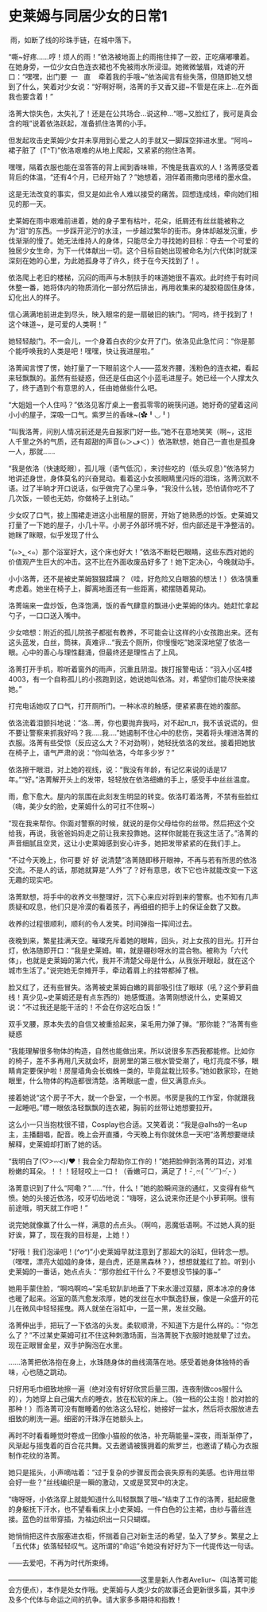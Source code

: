 # 史莱姆与同居少女的日常1

 雨，如断了线的珍珠手链，在城中落下。

“嘶~好疼……哼！烦人的雨！”依洛被地面上的雨拖住摔了一跤，正吃痛嘟囔着。在她身旁，一位少女白色连衣裙也不免被雨水所浸湿。她微微皱眉，戏谑的开口：“嘿嘿，出门要  一   直    牵着我的手哦~”依洛闻言有些失落，但随即她又想到了什么，笑着对少女说：“好啊好啊，洛菁的手又香又甜~不管是在床上…在外面我也要含着！”

洛菁大惊失色，太失礼了！还是在公共场合…说这种…“嗯~又脸红了，我可是真会含的哦”说着依洛跃起，准备抓住洛菁的小手。

但发起攻击史莱姆少女并未享用到心爱之人的手就又一脚踩空摔进水里。“阿呜~裙子脏了  (T^T)”依洛艰难的从地上爬起，又紧紧的抱住洛菁。

嘿嘿，隔着衣服也能在湿答答的背上闻到香味嘛，不愧是我喜欢的人！洛菁感受着背后的体温，“还有4个月，已经开始了？”她想着，泪伴着雨撒向思绪的墨水盘。

这是无法改变的事实，但又是如此令人难以接受的痛苦。回想连成线，牵向她们相见的那一天。

史莱姆在雨中艰难前进着，她的身子里有枯叶，花朵，纸屑还有丝丝能被称之为“泪”的东西。一步踩开泥泞的水洼，一步越过繁华的街市。身体却越发沉重，步伐渐渐的慢了。她无法维持人的身体，只能尽全力寻找她的目标：夺去一个可爱的独居少女生命，为下一代体献出一切。这个目标自她出现被命名为[六代体]时就深深刻在她的心里，为此她孤身寻了许久，终于在今天找到了！。

依洛爬上老旧的楼梯，沉闷的雨声与木制扶手的味道她很不喜欢。此时终于有时间休整一番，她将体内的物质消化一部分然后排出，再用收集来的凝胶稳固住身体，幻化出人的样子。

信心满满地前进走到尽头，映入眼帘的是一扇破旧的铁门。“阿呜，终于找到了！这个味道~，是可爱的人类啊！”

她轻轻敲门。不一会儿，一个身着白衣的少女开了门。依洛见此急忙问：“你是那个能呼唤我的人类是吧！嘿嘿，快让我进屋啦。”

洛菁闻言愣了愣，她打量了一下眼前这个人——蓝发齐腰，浅粉色的连衣裙，看起来轻飘飘的。虽然有些疑惑，但还是任由这个小蓝毛进屋子。她已经一个人撑太久了，终于遇到个有意思的人，任由她做些什么吧。

“大姐姐一个人住吗？”依洛见客厅桌上一套孤零零的碗筷问道。她好奇的望着这间小小的屋子，深吸一口气。紫罗兰的香味~(✿╹◡╹)

“叫我洛菁，问别人情况前还是先自报家门好一些。”她不在意地笑笑（啊~，这拒人千里之外的气质，还有超甜的声音(๑＞ڡ＜) ）依洛默想，她自己一直也是孤身一人，那就……

“我是依洛（快速眨眼），孤儿哦（语气低沉），来讨些吃的（低头叹息）”依洛努力地讲述身世，身体莫名的兴奋晃动。看着这小女孩眼睛里闪烁的泪珠，洛菁沉默不语。过了半晌才开口说话，似乎做完了心里斗争，“我没什么钱，恐怕请你吃不了几次饭，一顿也无妨，你做椅子上别动。”

少女叹了口气，披上围裙走进这小出租屋的厨房，开始了她熟悉的炒饭。史莱姆又打量了一下她的屋子，小几十平。小房子外部环境不好，但内部还是干净整洁的。她眯了眯眼，似乎发现了什么

“(๑>؂<๑）那个浴室好大，这个床也好大！”依洛不断眨巴眼睛，这些东西对她的价值观产生巨大的冲击。这不比在外面收废品好多了！她下定决心，今晚就动手。

小小洛菁，还不是被史莱姆狠狠蹂躏？（哇，好危险又白眼狼的想法！）依洛慎重考虑着。她坐在椅子上，脚离地面还有一些距离，裙摆随着晃动。

洛菁端来一盘炒饭，色泽饱满，饭的香气肆意的飘进小史莱姆的体内。她赶忙拿起勺子，一口口送入嘴中。

少女喑想：附近的孤儿院孩子都挺有教养，不可能会让这样的小女孩跑出来。还有这头蓝发，白丝，筒袜，真难评…“我去个厕所，你慢慢吃”她深深地望了依洛一眼。心中的善心与理性翻涌，但最终还是理性占了上风。

洛菁打开手机，聆听着窗外的雨声，沉重且阴湿。拨打报警电话：“羽入小区4楼4003，有一个自称孤儿的小孩跑到这，她说她叫依洛。对，希望你们能尽快来接她。”

打完电话她叹了口气，打开厕所门。一种冰凉的触感，便紧紧裹在她的腹部。

依洛流着泪颤抖地说：“洛…菁，你也要抛弃我吗，对不起π_π，我不该说谎的。但不要让警察来抓我好吗？我…..我….”她遏制不住心中的悲伤，哭着将头埋进洛菁的衣服。洛菁有些受惊（反应这么大？不对劲啊），她轻抚依洛的发丝。接着把她放在椅子上，语气严肃的说：“你叫依洛，今年多少岁？”

依洛擦干眼泪，对上她的视线，说：“我没有年龄，有记忆来说的话是17年。”“好。”洛菁解开头上的发带，轻轻放在依洛细嫩的手上，感受手中丝丝温度。

雨，愈下愈大。屋内的氛围在此刻发生明显的转变。依洛盯着洛菁，不禁有些脸红（嗨，美少女的脸，史莱姆什么的可扛不住啊~）

“现在我来帮你。你面对警察的时候，就说的是你父母给你的丝带。然后把这个交给我，再说，我爸爸妈妈走之前让我来投靠她。这样你就能在我这生活了。”洛菁的声音细腻且空灵，这让小史莱姆感到安心许多，她把发带紧紧的在我们手上。

“不过今天晚上，你可要 好 好 说清楚”洛菁随即移开眼神，不再与若有所思的依洛交流。不是人的话，那她就算是“人外”了？好有意思，收下它也许就能改变一下这无趣的现实吧。

洛菁默想，将手中的收养文书整理好，沉下心来应对将到来的警察。也不知有几声质疑和叹息，他们只是冷漠的看着孩子，再细细的把手上的保证金数了又数。

收养的过程很顺利，顺利的令人发笑。时间弹指一挥间过去。

夜晚到来，繁星挂满天空。璀璨充斥着她的眼眸，回头，对上女孩的目光。打开台灯，依洛随即开口：“我是史莱姆。嘛，就是硼砂呀水的混合物。被称为「六代体」，也就是史莱姆的第六代，我并不清楚父母是什么，从我张开眼起，就在这个城市生活了。”说完她无奈摊开手，牵动着肩上的挂带都掉了根。

脸又红了，还有些冒失。洛菁被史莱姆白嫩的肩部吸引住了眼球（吼？这个萝莉曲线！真少见~史莱姆还是有点东西的）她感慨道。洛菁刚想说什么，史莱姆又说：“不过我还是能干活的！不会在你这吃白饭！”

双手叉腰，原本失去的自信又被重拾起来，呆毛用力弹了弹。“那你能？”洛菁有些疑惑

“我能理解很多物体的构造，自然也能做出来。所以说很多东西我都能修。比如你的椅子，差不多再用几天就会坏，厨房里的第三根水管受潮了，电灯亮度不够，眼睛肯定要保护啦！房屋墙角会长蜘蛛一类的，毕竟盆栽比较多。”她如数家珍，在她眼里，什么物体的构造都很清楚。洛菁眼底一虚，但又满意点头。

接着她说“这个房子不大，就一个卧室，一个书房。书房是我的工作室，你就跟我一起睡吧。”瞟一眼依洛轻飘飘的连衣裙，胸前的丝带让她想要拉开。

这么小一只当抱枕很不错，Cosplay也合适。又笑着说：“我是@alhs的一名up主，主播翻唱，配音。晚上会开直播，今天晚上有你就休息一天吧”洛菁想要继续解释，史莱姆却打断了她的话。

“我明白了(♡>𖥦<)/♥！我会全力帮助你工作的！”她把脸伸到洛菁的耳边，对准粉嫩的耳朵。！！！轻轻咬上一口！（香嫩可口，满足了！- ̗̀ ෆ( ˶’ᵕ’˶)ෆ ̖́- ）

洛菁意识到了什么“阿嘞？”……“什，什么！”她的脸瞬间涨的通红，又变得有些气愤。她的头接近依洛，咬牙切齿地说：“嗨呀，这么说来你还是个小萝莉啊。很有前途哦，明天就工作吧！”

说完她就像赢了什么一样，满意的点点头。（啊呜，恶魔低语啊。不过她人真的挺好诶，算了，现在我的目标是，上她！）

“好哦！我们泡澡吧！(*^o^*)”小史莱姆早就注意到了那超大的浴缸，但转念一想。（嘿嘿，漂亮大姐姐的身体，是白虎，还是黑森林？），想想就羞红了脸。听到小史莱姆的一番话，她点点头：“那你脸红干什么？不要想没节操的事~”

她用手蒙住脸，“啊呜啊呜~”呆毛软趴趴地垂了下来水漫过双腿，原本冰凉的身体也暖了起来。浴室的蒸汽愈发浓厚，她的发丝在水中飘逸舒展，像是一朵盛开的花儿在微风中轻轻摇曳。两人就坐在浴缸中，一蓝一黑，发丝交融。

洛菁伸出手，把玩了一下依洛的头发。柔软顺滑，不知道下方是什么样的。：“你怎么了？”不过某史莱姆可扛不住这种刺激场面，当洛菁脱下衣服时她就晕了过去。现在正眼冒金星，双手护胸泡在水里。

……洛菁把依洛抱在身上，水珠随身体的曲线滴落在地。感受着她身体独特的香味，心也随之跳动。

只好用毛巾细致地擦一遍（绝对没有好好欣赏后量三围，连夜制做cos服什么的），为她穿上自己偏大点的睡衣，放在松软的床上。（独一档的公主抱！脸对脸的那种！）而洛菁可没有酣睡着的依洛这么轻松，她接好一盆水，然后将衣服放进去细致的刷洗一遍。细密的汗珠浮在她额头上。

再时不时看看睡觉时卷成一团像小猫般的依洛，补充萌能量~深夜，雨渐渐停了，风渐起与摇曳着的百合花共舞。又去邀请被簇拥着的紫罗兰，也邀请了精心为衣服制作花纹的洛菁。

她只是摇头，小声嘀咕着：“过于复杂的步骤反而会丧失原有的美感。也许用丝带会好一些？”丝线编织是一瞬的激动，又或是冥冥中的决定。

“嗨呀呀，小依洛穿上就能知道什么叫轻飘飘了哦~”结束了工作的洛菁，挺起疲惫的身躯抚下汗水，也不望看看床上小史莱姆。一件白色的公主裙，由纱与蕾丝连接。蓝色的丝带穿插，为袖边织出一只只蝴蝶。

她悄悄把这件衣服塞进衣柜，怀揣着自己对新生活的希望，坠入了梦乡。繁星之上「五代体」依落轻轻叹气。这所谓的“命运”令她没有好好为下一代提传达一句话。

——去爱吧，不再为时代所束缚。 

———————————————————这里是新人作者Aveliur~（叫洛菁可能会方便点），本作是处女作哦。史莱姆与人类少女的故事还会更新很多篇，其中涉及多个代体与命运之间的抗争。请大家多多期待和指教！

  

  

  

  

  

 